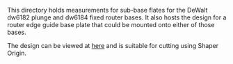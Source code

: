 This directory holds measurements for sub-base flates for the DeWalt
dw6182 plunge and dw6184 fixed router bases.  It also hosts the design
for a router edge guide base plate that could be mounted onto either
of those bases.

The design can be viewed at
[here](href="https://marknahabedian.github.io/DesignWithSVG/edge_guide.html)
and is suitable for cutting using
Shaper Origin.
